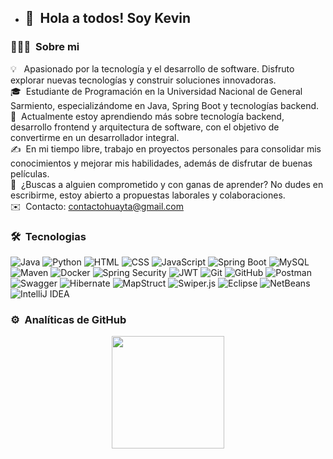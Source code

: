 - ## 👋 &nbsp;Hola a todos! Soy Kevin
<!-- <p align="center">
  <a href="https://github.com/AVS1508">
    <img alt="Night Coding" src="https://raw.githubusercontent.com/AVS1508/AVS1508/master/assets/Night-Coding.gif" />
  </a>
</p> -->
<!--align="right"-->

### 👨🏻‍💻 &nbsp;Sobre mi




💡 &nbsp; Apasionado por la tecnología y el desarrollo de software. Disfruto explorar nuevas tecnologías y construir soluciones innovadoras.\
🎓 &nbsp;Estudiante de Programación en la Universidad Nacional de General Sarmiento, especializándome en Java, Spring Boot y tecnologías backend.\
🌱 &nbsp;Actualmente estoy aprendiendo más sobre tecnología backend, desarrollo frontend y arquitectura de software, con el objetivo de convertirme en un desarrollador integral.\
✍️ &nbsp;En mi tiempo libre, trabajo en proyectos personales para consolidar mis conocimientos y mejorar mis habilidades, además de disfrutar de buenas películas.\
💬 &nbsp;¿Buscas a alguien comprometido y con ganas de aprender? No dudes en escribirme, estoy abierto a propuestas laborales y colaboraciones.\
✉️ &nbsp;Contacto: [contactohuayta@gmail.com](mailto:contactohuayta@gmail.com)
</a>
<!--📄 &nbsp;Please have a look at my [Résumé](https://www.adityavsingh.com/resume.html) for more details about me. I'm open to feedback and suggestions!-->

### 🛠 &nbsp;Tecnologias

![Java](https://img.shields.io/badge/Java-%23ED8B00.svg?style=for-the-badge&logo=coffeescript&logoColor=white)
![Python](https://img.shields.io/badge/Python-3776AB?style=for-the-badge&logo=python&logoColor=white)
![HTML](https://img.shields.io/badge/HTML-E34F26?style=for-the-badge&logo=html5&logoColor=white)
![CSS](https://img.shields.io/badge/CSS-1572B6?style=for-the-badge&logo=css&logoColor=white)
![JavaScript](https://img.shields.io/badge/JavaScript-F7DF1E?style=for-the-badge&logo=javascript&logoColor=black)
![Spring Boot](https://img.shields.io/badge/Spring_Boot-6DB33F?style=for-the-badge&logo=spring-boot&logoColor=white)
![MySQL](https://img.shields.io/badge/MySQL-4479A1?style=for-the-badge&logo=mysql&logoColor=white)
![Maven](https://img.shields.io/badge/Maven-C71A36?style=for-the-badge&logo=apache-maven&logoColor=white)
![Docker](https://img.shields.io/badge/Docker-2496ED?style=for-the-badge&logo=docker&logoColor=white)
![Spring Security](https://img.shields.io/badge/Spring_Security-6DB33F?style=for-the-badge&logo=spring-security&logoColor=white)
![JWT](https://img.shields.io/badge/JWT-FFB600?style=for-the-badge&logo=json-web-tokens&logoColor=white)
![Git](https://img.shields.io/badge/Git-F05032?style=for-the-badge&logo=git&logoColor=white)
![GitHub](https://img.shields.io/badge/GitHub-181717?style=for-the-badge&logo=github&logoColor=white)
![Postman](https://img.shields.io/badge/Postman-FF6C37?style=for-the-badge&logo=postman&logoColor=white)
![Swagger](https://img.shields.io/badge/Swagger-85EA2D?style=for-the-badge&logo=swagger&logoColor=black)
![Hibernate](https://img.shields.io/badge/Hibernate-59666C?style=for-the-badge&logo=hibernate&logoColor=white)
![MapStruct](https://img.shields.io/badge/MapStruct-0066A1?style=for-the-badge&logo=mapstruct&logoColor=white)
![Swiper.js](https://img.shields.io/badge/Swiper.js-6332F6?style=for-the-badge&logo=swiper&logoColor=white)
![Eclipse](https://img.shields.io/badge/Eclipse-2C2255?style=for-the-badge&logo=eclipse-ide&logoColor=white)
![NetBeans](https://img.shields.io/badge/NetBeans-1B6AC6?style=for-the-badge&logo=apache-netbeans-ide&logoColor=white)
![IntelliJ IDEA](https://img.shields.io/badge/IntelliJ_IDEA-000000?style=for-the-badge&logo=intellij-idea&logoColor=white)


### ⚙️ &nbsp;Analíticas de GitHub

<p align="center">
<a href="https://github.com/README">
  <img height="180em" src="https://github-readme-stats-eight-theta.vercel.app/api?username=KevDeto&show_icons=true&theme=algolia&include_all_commits=true&count_private=true"/>
</a>
</p>

